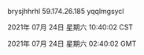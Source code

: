 brysjhhrhl 59.174.26.185 yqqlmgsycl

2021年 07月 24日 星期六 10:40:02 CST

2021年 07月 24日 星期六 02:40:02 GMT
